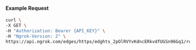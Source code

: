 <!-- Code generated for API Clients. DO NOT EDIT. -->

#### Example Request

```bash
curl \
-X GET \
-H "Authorization: Bearer {API_KEY}" \
-H "Ngrok-Version: 2" \
https://api.ngrok.com/edges/https/edghts_2pOlRVYvKdncERkvdfUGSn96Gq1/routes/edghtsrt_2pOlRWiPI46mz9dgtvmceESJHjs/ip_restriction
```
